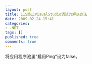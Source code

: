 ```yaml
---
layout: post
title: IIS终止VisualStudio调试的解决办法
date: 2009-02-24 15:41
categories:
- .NET
tags: []
published: true
comments: true
---
```

<p><p>将应用程序池里&#8220;启用Ping&#8220;设为false。</p></p>

